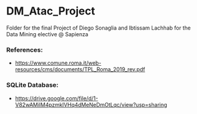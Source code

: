 # DM_Atac_Project
Folder for the final Project of Diego Sonaglia and Ibtissam Lachhab for the Data Mining elective @ Sapienza
### References: 
- https://www.comune.roma.it/web-resources/cms/documents/TPL_Roma_2019_rev.pdf
### SQLite Database:
- https://drive.google.com/file/d/1-V82wAMiIM4pzmkIVHq4dMeNeDmOtLqc/view?usp=sharing
